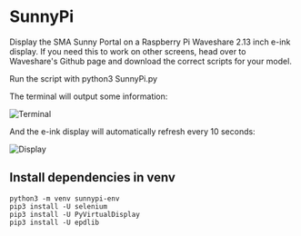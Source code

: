 # SunnyPi
Display the SMA Sunny Portal on a Raspberry Pi Waveshare 2.13 inch e-ink display. If you need this to work on other screens, head over to Waveshare's Github page and download the correct scripts for your model.

Run the script with python3 SunnyPi.py

The terminal will output some information:

![Terminal](Terminal_Output.PNG)

And the e-ink display will automatically refresh every 10 seconds:

![Display](SunnyPi.gif)

## Install dependencies in venv
    python3 -m venv sunnypi-env
    pip3 install -U selenium 
    pip3 install -U PyVirtualDisplay
    pip3 install -U epdlib 